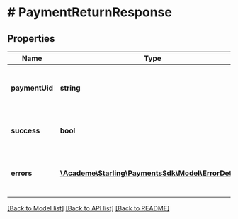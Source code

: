 # # PaymentReturnResponse

## Properties

Name | Type | Description | Notes
------------ | ------------- | ------------- | -------------
**paymentUid** | **string** | Unique identifier of the instructed payment | [optional] 
**success** | **bool** | True if the method completed successfully | [optional] 
**errors** | [**\Academe\Starling\PaymentsSdk\Model\ErrorDetail[]**](ErrorDetail.md) | List of errors if the method request failed | [optional] 

[[Back to Model list]](../../README.md#documentation-for-models) [[Back to API list]](../../README.md#documentation-for-api-endpoints) [[Back to README]](../../README.md)


